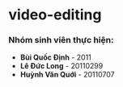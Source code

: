 # video-editing
### Nhóm sinh viên thực hiện:
- **Bùi Quốc Định** - 2011
- **Lê Đức Long** - 20110299
- **Huỳnh Văn Quới** - 20110707

